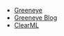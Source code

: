 - [Greeneye](https://greeneye.ag/)
- [Greeneye Blog](https://techblog.greeneye.ag/blog/tag/clearml)
- [ClearML](https://clear.ml/)